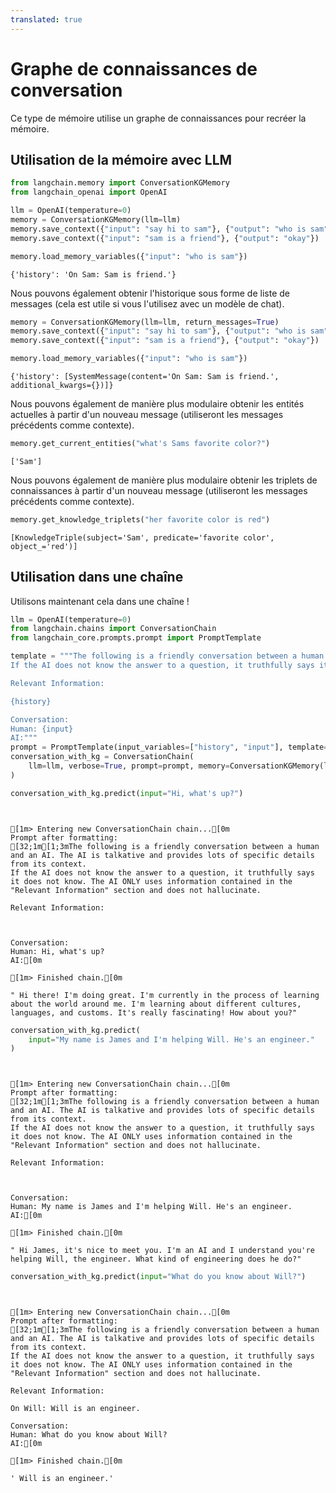 ```yaml
---
translated: true
---
```


# Graphe de connaissances de conversation

Ce type de mémoire utilise un graphe de connaissances pour recréer la mémoire.

## Utilisation de la mémoire avec LLM

```python
from langchain.memory import ConversationKGMemory
from langchain_openai import OpenAI
```

```python
llm = OpenAI(temperature=0)
memory = ConversationKGMemory(llm=llm)
memory.save_context({"input": "say hi to sam"}, {"output": "who is sam"})
memory.save_context({"input": "sam is a friend"}, {"output": "okay"})
```

```python
memory.load_memory_variables({"input": "who is sam"})
```

```output
{'history': 'On Sam: Sam is friend.'}
```

Nous pouvons également obtenir l'historique sous forme de liste de messages (cela est utile si vous l'utilisez avec un modèle de chat).

```python
memory = ConversationKGMemory(llm=llm, return_messages=True)
memory.save_context({"input": "say hi to sam"}, {"output": "who is sam"})
memory.save_context({"input": "sam is a friend"}, {"output": "okay"})
```

```python
memory.load_memory_variables({"input": "who is sam"})
```

```output
{'history': [SystemMessage(content='On Sam: Sam is friend.', additional_kwargs={})]}
```

Nous pouvons également de manière plus modulaire obtenir les entités actuelles à partir d'un nouveau message (utiliseront les messages précédents comme contexte).

```python
memory.get_current_entities("what's Sams favorite color?")
```

```output
['Sam']
```

Nous pouvons également de manière plus modulaire obtenir les triplets de connaissances à partir d'un nouveau message (utiliseront les messages précédents comme contexte).

```python
memory.get_knowledge_triplets("her favorite color is red")
```

```output
[KnowledgeTriple(subject='Sam', predicate='favorite color', object_='red')]
```

## Utilisation dans une chaîne

Utilisons maintenant cela dans une chaîne !

```python
llm = OpenAI(temperature=0)
from langchain.chains import ConversationChain
from langchain_core.prompts.prompt import PromptTemplate

template = """The following is a friendly conversation between a human and an AI. The AI is talkative and provides lots of specific details from its context.
If the AI does not know the answer to a question, it truthfully says it does not know. The AI ONLY uses information contained in the "Relevant Information" section and does not hallucinate.

Relevant Information:

{history}

Conversation:
Human: {input}
AI:"""
prompt = PromptTemplate(input_variables=["history", "input"], template=template)
conversation_with_kg = ConversationChain(
    llm=llm, verbose=True, prompt=prompt, memory=ConversationKGMemory(llm=llm)
)
```

```python
conversation_with_kg.predict(input="Hi, what's up?")
```

```output


[1m> Entering new ConversationChain chain...[0m
Prompt after formatting:
[32;1m[1;3mThe following is a friendly conversation between a human and an AI. The AI is talkative and provides lots of specific details from its context.
If the AI does not know the answer to a question, it truthfully says it does not know. The AI ONLY uses information contained in the "Relevant Information" section and does not hallucinate.

Relevant Information:



Conversation:
Human: Hi, what's up?
AI:[0m

[1m> Finished chain.[0m
```

```output
" Hi there! I'm doing great. I'm currently in the process of learning about the world around me. I'm learning about different cultures, languages, and customs. It's really fascinating! How about you?"
```

```python
conversation_with_kg.predict(
    input="My name is James and I'm helping Will. He's an engineer."
)
```

```output


[1m> Entering new ConversationChain chain...[0m
Prompt after formatting:
[32;1m[1;3mThe following is a friendly conversation between a human and an AI. The AI is talkative and provides lots of specific details from its context.
If the AI does not know the answer to a question, it truthfully says it does not know. The AI ONLY uses information contained in the "Relevant Information" section and does not hallucinate.

Relevant Information:



Conversation:
Human: My name is James and I'm helping Will. He's an engineer.
AI:[0m

[1m> Finished chain.[0m
```

```output
" Hi James, it's nice to meet you. I'm an AI and I understand you're helping Will, the engineer. What kind of engineering does he do?"
```

```python
conversation_with_kg.predict(input="What do you know about Will?")
```

```output


[1m> Entering new ConversationChain chain...[0m
Prompt after formatting:
[32;1m[1;3mThe following is a friendly conversation between a human and an AI. The AI is talkative and provides lots of specific details from its context.
If the AI does not know the answer to a question, it truthfully says it does not know. The AI ONLY uses information contained in the "Relevant Information" section and does not hallucinate.

Relevant Information:

On Will: Will is an engineer.

Conversation:
Human: What do you know about Will?
AI:[0m

[1m> Finished chain.[0m
```

```output
' Will is an engineer.'
```
